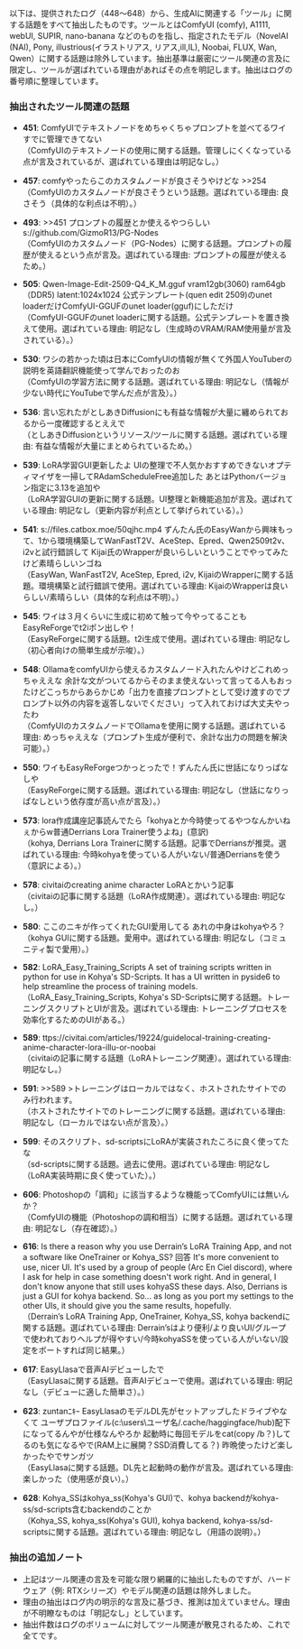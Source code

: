 以下は、提供されたログ（448〜648）から、生成AIに関連する「ツール」に関する話題をすべて抽出したものです。ツールとはComfyUI (comfy), A1111, webUI, SUPIR, nano-banana などのものを指し、指定されたモデル（NovelAI (NAI), Pony, illustrious(イラストリアス, リアス,ill,IL), Noobai, FLUX, Wan, Qwen）に関する話題は除外しています。抽出基準は厳密にツール関連の言及に限定し、ツールが選ばれている理由があればその点を明記します。抽出はログの番号順に整理しています。

### 抽出されたツール関連の話題
- **451**: ComfyUIでテキストノードをめちゃくちゃプロンプトを並べてるワイ  すでに管理できてない  
  （ComfyUIのテキストノードの使用に関する話題。管理しにくくなっている点が言及されているが、選ばれている理由は明記なし。）

- **457**: comfyやったらこのカスタムノードが良さそうやけどな  >>254  
  （ComfyUIのカスタムノードが良さそうという話題。選ばれている理由: 良さそう（具体的な利点は不明）。）

- **493**: >>451 プロンプトの履歴とか使えるやつらしい  s://github.com/GizmoR13/PG-Nodes  
  （ComfyUIのカスタムノード（PG-Nodes）に関する話題。プロンプトの履歴が使えるという点が言及。選ばれている理由: プロンプトの履歴が使えるため。）

- **505**: Qwen-Image-Edit-2509-Q4_K_M.gguf vram12gb(3060) ram64gb（DDR5) latent:1024x1024  公式テンプレート(quen edit 2509)のunet loaderだけComfyUI-GGUFのunet loader(gguf)にしただけ  
  （ComfyUI-GGUFのunet loaderに関する話題。公式テンプレートを置き換えて使用。選ばれている理由: 明記なし（生成時のVRAM/RAM使用量が言及されている）。）

- **530**: ワシの若かった頃は日本にComfyUIの情報が無くて外国人YouTuberの説明を英語翻訳機能使って学んでおったのお  
  （ComfyUIの学習方法に関する話題。選ばれている理由: 明記なし（情報が少ない時代にYouTubeで学んだ点が言及）。）

- **536**: 言い忘れたがとしあきDiffusionにも有益な情報が大量に纏められておるから一度確認するとええで  
  （としあきDiffusionというリソース/ツールに関する話題。選ばれている理由: 有益な情報が大量にまとめられているため。）

- **539**: LoRA学習GUI更新したよ  UIの整理で不人気かおすすめできないオプティマイザを一掃してRAdamScheduleFree追加した  あとはPythonバージョン指定に3.13を追加や  
  （LoRA学習GUIの更新に関する話題。UI整理と新機能追加が言及。選ばれている理由: 明記なし（更新内容が利点として挙げられている）。）

- **541**: s://files.catbox.moe/50qjhc.mp4  ずんたん氏のEasyWanから興味もって、1から環境構築してWanFastT2V、AceStep、Epred、Qwen2509t2v、i2vと試行錯誤して  Kijai氏のWrapperが良いらしいということでやってみたけど素晴らしいンゴね  
  （EasyWan, WanFastT2V, AceStep, Epred, i2v, KijaiのWrapperに関する話題。環境構築と試行錯誤で使用。選ばれている理由: KijaiのWrapperは良いらしい/素晴らしい（具体的な利点は不明）。）

- **545**: ワイは３月くらいに生成に初めて触って今やってることもEasyReForgeでt2iポン出しや！  
  （EasyReForgeに関する話題。t2i生成で使用。選ばれている理由: 明記なし（初心者向けの簡単生成が示唆）。）

- **548**: OllamaをcomfyUIから使えるカスタムノード入れたんやけどこれめっちゃええな  余計な文がついてるからそのまま使えないって言ってる人もおったけどこっちからあらかじめ「出力を直接プロンプトとして受け渡すのでプロンプト以外の内容を返答しないでください」って入れておけば大丈夫やったわ  
  （ComfyUIのカスタムノードでOllamaを使用に関する話題。選ばれている理由: めっちゃええな（プロンプト生成が便利で、余計な出力の問題を解決可能）。）

- **550**: ワイもEasyReForgeつかっとったで！ずんたん氏に世話になりっぱなしや  
  （EasyReForgeに関する話題。選ばれている理由: 明記なし（世話になりっぱなしという依存度が高い点が言及）。）

- **573**: lora作成講座記事読んでたら「kohyaとか今時使ってるやつなんかいねぇからw普通Derrians Lora Trainer使うよね」(意訳)  
  （kohya, Derrians Lora Trainerに関する話題。記事でDerriansが推奨。選ばれている理由: 今時kohyaを使っている人がいない/普通Derriansを使う（意訳による）。）

- **578**: civitaiのcreating anime character LoRAとかいう記事  
  （civitaiの記事に関する話題（LoRA作成関連）。選ばれている理由: 明記なし。）

- **580**: ここのニキが作ってくれたGUI愛用してる  あれの中身はkohyaやろ？  
  （kohya GUIに関する話題。愛用中。選ばれている理由: 明記なし（コミュニティ製で愛用）。）

- **582**: LoRA_Easy_Training_Scripts  A set of training scripts written in python for use in Kohya's SD-Scripts. It has a UI written in pyside6 to help streamline the process of training models.  
  （LoRA_Easy_Training_Scripts, Kohya's SD-Scriptsに関する話題。トレーニングスクリプトとUIが言及。選ばれている理由: トレーニングプロセスを効率化するためのUIがある。）

- **589**: ttps://civitai.com/articles/19224/guidelocal-training-creating-anime-character-lora-illu-or-noobai  
  （civitaiの記事に関する話題（LoRAトレーニング関連）。選ばれている理由: 明記なし。）

- **591**: >>589  >トレーニングはローカルではなく、ホストされたサイトでのみ行われます。  
  （ホストされたサイトでのトレーニングに関する話題。選ばれている理由: 明記なし（ローカルではない点が言及）。）

- **599**: そのスクリプト、sd-scriptsにLoRAが実装されたころに良く使ってたな  
  （sd-scriptsに関する話題。過去に使用。選ばれている理由: 明記なし（LoRA実装時期に良く使っていた）。）

- **606**: Photoshopの「調和」に該当するような機能ってComfyUIには無いんか？  
  （ComfyUIの機能（Photoshopの調和相当）に関する話題。選ばれている理由: 明記なし（存在確認）。）

- **616**: Is there a reason why you use Derrain’s LoRA Training App, and not a software like OneTrainer or Kohya_SS?    回答  It's more convenient to use, nicer UI. It's used by a group of people (Arc En Ciel discord), where I ask for help in case something doesn't work right. And in general, I don't know anyone that still uses kohyaSS these days. Also, Derrians is just a GUI for kohya backend. So... as long as you port my settings to the other UIs, it should give you the same results, hopefully.  
  （Derrain’s LoRA Training App, OneTrainer, Kohya_SS, kohya backendに関する話題。選ばれている理由: Derrain’sはより便利/より良いUI/グループで使われておりヘルプが得やすい/今時kohyaSSを使っている人がいない/設定をポートすれば同じ結果。）

- **617**: EasyLlasaで音声AIデビューしたで  
  （EasyLlasaに関する話題。音声AIデビューで使用。選ばれている理由: 明記なし（デビューに適した簡単さ）。）

- **623**: zuntanﾆｷｰ  EasyLlasaのモデルDL先がセットアップしたドライブやなくて  ユーザプロファイル(c:\users\ユーザ名/.cache/haggingface/hub)配下になってるんやが仕様なんやろか  起動時に毎回モデルをcat(copy /b？)してるのも気になるやで(RAM上に展開？SSD消費してる？)  昨晩使ったけど楽しかったやでサンガツ  
  （EasyLlasaに関する話題。DL先と起動時の動作が言及。選ばれている理由: 楽しかった（使用感が良い）。）

- **628**: Kohya_SSはkohya_ss(Kohya's GUI)で、kohya backendがkohya-ss/sd-scripts含むbackendのことか  
  （Kohya_SS, kohya_ss(Kohya's GUI), kohya backend, kohya-ss/sd-scriptsに関する話題。選ばれている理由: 明記なし（用語の説明）。）

### 抽出の追加ノート
- 上記はツール関連の言及を可能な限り網羅的に抽出したものですが、ハードウェア（例: RTXシリーズ）やモデル関連の話題は除外しました。
- 理由の抽出はログ内の明示的な言及に基づき、推測は加えていません。理由が不明瞭なものは「明記なし」としています。
- 抽出件数はログのボリュームに対してツール関連が散見されるため、これで全てです。